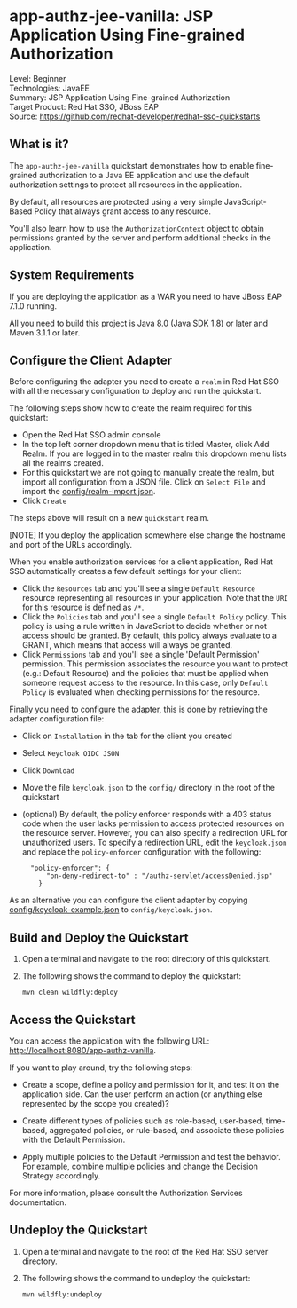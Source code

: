 app-authz-jee-vanilla: JSP Application Using Fine-grained Authorization
================================================

Level: Beginner  
Technologies: JavaEE  
Summary: JSP Application Using Fine-grained Authorization  
Target Product: Red Hat SSO, JBoss EAP  
Source: <https://github.com/redhat-developer/redhat-sso-quickstarts>  


What is it?
-----------

The `app-authz-jee-vanilla` quickstart demonstrates how to enable fine-grained authorization to a Java EE application and use the
default authorization settings to protect all resources in the application.

By default, all resources are protected using a very simple JavaScript-Based Policy that always grant access to any resource.

You'll also learn how to use the `AuthorizationContext` object to obtain permissions granted by the server and perform additional checks in the application.

System Requirements
-------------------

If you are deploying the application as a WAR you need to have JBoss EAP 7.1.0 running.

All you need to build this project is Java 8.0 (Java SDK 1.8) or later and Maven 3.1.1 or later.

Configure the Client Adapter
----------------------------------

Before configuring the adapter you need to create a `realm` in Red Hat SSO with all the necessary configuration to deploy and run the quickstart.

The following steps show how to create the realm required for this quickstart:

* Open the Red Hat SSO admin console
* In the top left corner dropdown menu that is titled Master, click Add Realm. If you are logged in to the master realm this dropdown menu lists all the realms created.
* For this quickstart we are not going to manually create the realm, but import all configuration from a JSON file. Click on `Select File` and import the [config/realm-import.json](config/realm-import.json).
* Click `Create`

The steps above will result on a new `quickstart` realm.

[NOTE]
If you deploy the application somewhere else change the hostname and port of the URLs accordingly.

When you enable authorization services for a client application, Red Hat SSO automatically creates a few default settings for your client:

* Click the `Resources` tab and you'll see a single `Default Resource` resource representing all resources in your application. Note that the `URI` for this resource
is defined as `/*`.
* Click the `Policies` tab and you'll see a single `Default Policy` policy. This policy is using a rule written in JavaScript to decide whether or not access should be granted.
By default, this policy always evaluate to a GRANT, which means that access  will always be granted.
* Click `Permissions` tab and you'll see a single 'Default Permission' permission. This permission associates the resource you want to protect (e.g.: Default Resource) and
the policies that must be applied when someone request access to the resource. In this case, only `Default Policy` is evaluated when
checking permissions for the resource.

Finally you need to configure the adapter, this is done by retrieving the adapter configuration file:

* Click on `Installation` in the tab for the client you created
* Select `Keycloak OIDC JSON`
* Click `Download`
* Move the file `keycloak.json` to the `config/` directory in the root of the quickstart
* (optional) By default, the policy enforcer responds with a 403 status code when the user lacks permission to access protected resources
on the resource server. However, you can also specify a redirection URL for unauthorized users.
To specify a redirection URL, edit the `keycloak.json` and replace the `policy-enforcer` configuration with the following:

    ````
      "policy-enforcer": {
          "on-deny-redirect-to" : "/authz-servlet/accessDenied.jsp"
        }
    ````

As an alternative you can configure the client adapter by copying [config/keycloak-example.json](config/keycloak-example.json) to `config/keycloak.json`.

Build and Deploy the Quickstart
-------------------------------

1. Open a terminal and navigate to the root directory of this quickstart.

2. The following shows the command to deploy the quickstart:

   ````
   mvn clean wildfly:deploy
   ````


Access the Quickstart
----------------------

You can access the application with the following URL: <http://localhost:8080/app-authz-vanilla>.

If you want to play around, try the following steps:

* Create a scope, define a policy and permission for it, and test it on the application side. Can the user perform an action (or anything else represented by the scope you created)?

* Create different types of policies such as role-based, user-based, time-based, aggregated policies, or rule-based, and associate these policies with the Default Permission.

* Apply multiple policies to the Default Permission and test the behavior. For example, combine multiple policies and change the Decision Strategy accordingly.

For more information, please consult the Authorization Services documentation.

Undeploy the Quickstart
--------------------

1. Open a terminal and navigate to the root of the Red Hat SSO server directory.

2. The following shows the command to undeploy the quickstart:

   ````
   mvn wildfly:undeploy
   ````
